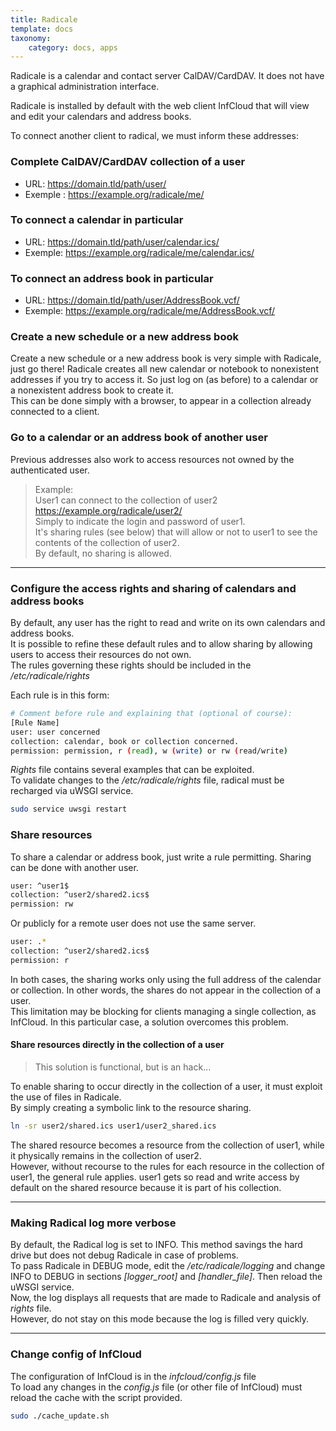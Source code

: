 ```yaml
---
title: Radicale
template: docs
taxonomy:
    category: docs, apps
---
```


Radicale is a calendar and contact server CalDAV/CardDAV. It does not have a graphical administration interface.

Radicale is installed by default with the web client InfCloud that will view and edit your calendars and address books.

To connect another client to radical, we must inform these addresses:

### Complete CalDAV/CardDAV collection of a user
- URL: https://domain.tld/path/user/
- Exemple : https://example.org/radicale/me/

### To connect a calendar in particular
- URL: https://domain.tld/path/user/calendar.ics/
- Exemple: https://example.org/radicale/me/calendar.ics/

### To connect an address book in particular
- URL: https://domain.tld/path/user/AddressBook.vcf/
- Exemple: https://example.org/radicale/me/AddressBook.vcf/

### Create a new schedule or a new address book
Create a new schedule or a new address book is very simple with Radicale, just go there! Radicale creates all new calendar or notebook to nonexistent addresses if you try to access it.
So just log on (as before) to a calendar or a nonexistent address book to create it.  
This can be done simply with a browser, to appear in a collection already connected to a client.

### Go to a calendar or an address book of another user
Previous addresses also work to access resources not owned by the authenticated user.

> Example:  
> User1 can connect to the collection of user2  
> https://example.org/radicale/user2/  
> Simply to indicate the login and password of user1.  
> It's sharing rules (see below) that will allow or not to user1 to see the contents of the collection of user2.  
> By default, no sharing is allowed.

---

### Configure the access rights and sharing of calendars and address books
By default, any user has the right to read and write on its own calendars and address books.  
It is possible to refine these default rules and to allow sharing by allowing users to access their resources do not own.  
The rules governing these rights should be included in the */etc/radicale/rights*

Each rule is in this form:
```bash
# Comment before rule and explaining that (optional of course):
[Rule Name]
user: user concerned
collection: calendar, book or collection concerned.
permission: permission, r (read), w (write) or rw (read/write)
```
*Rights* file contains several examples that can be exploited.  
To validate changes to the */etc/radicale/rights* file, radical must be recharged via uWSGI service.
```bash
sudo service uwsgi restart
```

### Share resources
To share a calendar or address book, just write a rule permitting. Sharing can be done with another user.
```bash
user: ^user1$
collection: ^user2/shared2.ics$
permission: rw
```
Or publicly for a remote user does not use the same server.
```bash
user: .*
collection: ^user2/shared2.ics$
permission: r
```
In both cases, the sharing works only using the full address of the calendar or collection. In other words, the shares do not appear in the collection of a user.  
This limitation may be blocking for clients managing a single collection, as InfCloud. In this particular case, a solution overcomes this problem.

#### Share resources directly in the collection of a user
> This solution is functional, but is an hack...

To enable sharing to occur directly in the collection of a user, it must exploit the use of files in Radicale.  
By simply creating a symbolic link to the resource sharing.
```bash
ln -sr user2/shared.ics user1/user2_shared.ics
```
The shared resource becomes a resource from the collection of user1, while it physically remains in the collection of user2.  
However, without recourse to the rules for each resource in the collection of user1, the general rule applies. user1 gets so read and write access by default on the shared resource because it is part of his collection.

---

### Making Radical log more verbose
By default, the Radical log is set to INFO. This method savings the hard drive but does not debug Radicale in case of problems.  
To pass Radicale in DEBUG mode, edit the */etc/radicale/logging* and change INFO to DEBUG in sections *[logger_root]* and *[handler_file]*. Then reload the uWSGI service.  
Now, the log displays all requests that are made to Radicale and analysis of *rights* file.  
However, do not stay on this mode because the log is filled very quickly.

---

### Change config of InfCloud
The configuration of InfCloud is in the *infcloud/config.js* file  
To load any changes in the *config.js* file (or other file of InfCloud) must reload the cache with the script provided.
```bash
sudo ./cache_update.sh
```

